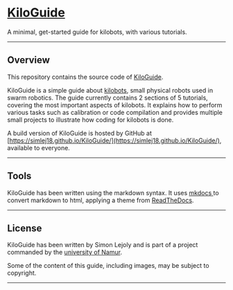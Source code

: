 # [KiloGuide](https://simlej18.github.io/KiloGuide/)
A minimal, get-started guide for kilobots, with various tutorials.

---
## Overview
This repository contains the source code of [KiloGuide](https://simlej18.github.io/KiloGuide/).

KiloGuide is a simple guide about [kilobots](https://www.kilobotics.com), small physical robots used in swarm robotics. The guide currently contains 2 sections of 5 tutorials, covering the most important aspects of kilobots. It explains how to perform various tasks such as calibration or code compilation and provides multiple small projects to illustrate how coding for kilobots is done.

A build version of KiloGuide is hosted by GitHub at [https://simlej18.github.io/KiloGuide/](https://simlej18.github.io/KiloGuide/), available to everyone.

---
## Tools
KiloGuide has been written using the markdown syntax. It uses [mkdocs ](https://www.mkdocs.org)to convert markdown to html, applying a theme from [ReadTheDocs](https://readthedocs.org).

---
## License
KiloGuide has been written by Simon Lejoly and is part of a project commanded by the [university of Namur](https://www.unamur.be).

Some of the content of this guide, including images, may be subject to copyright.

---
